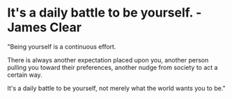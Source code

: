 # It's a daily battle to be yourself. - James Clear

"Being yourself is a continuous effort.

There is always another expectation placed upon you, another person pulling you toward their preferences, another nudge from society to act a certain way.

It's a daily battle to be yourself, not merely what the world wants you to be."

